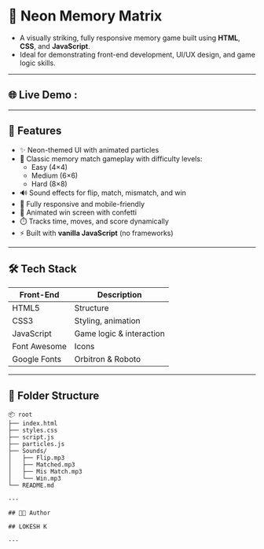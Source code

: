 # 🚀 Neon Memory Matrix

- A visually striking, fully responsive memory game built using **HTML**, **CSS**, and **JavaScript**.
- Ideal for demonstrating front-end development, UI/UX design, and game logic skills.

---

## 🌐 Live Demo :

---

## 🧠 Features

- ✨ Neon-themed UI with animated particles
- 🧩 Classic memory match gameplay with difficulty levels:
  - Easy (4×4)
  - Medium (6×6)
  - Hard (8×8)
- 🔊 Sound effects for flip, match, mismatch, and win
- 📱 Fully responsive and mobile-friendly
- 🎉 Animated win screen with confetti
- ⏱️ Tracks time, moves, and score dynamically
- ⚡ Built with **vanilla JavaScript** (no frameworks)

---

## 🛠 Tech Stack

| Front-End | Description            |
|-----------|------------------------|
| HTML5     | Structure              |
| CSS3      | Styling, animation     |
| JavaScript | Game logic & interaction |
| Font Awesome | Icons               |
| Google Fonts | Orbitron & Roboto   |

---

## 📁 Folder Structure

```plaintext
📦 root
├── index.html
├── styles.css
├── script.js
├── particles.js
├── Sounds/
│   ├── Flip.mp3
│   ├── Matched.mp3
│   ├── Mis Match.mp3
│   └── Win.mp3
└── README.md

---

## 👨‍💻 Author

## LOKESH K

---
